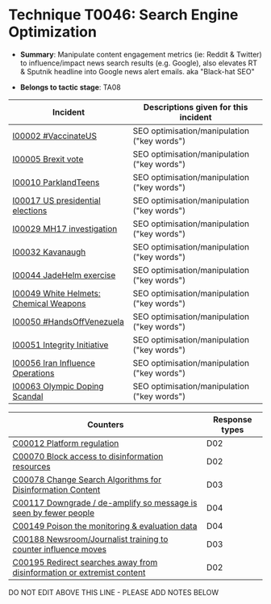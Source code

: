 # Technique T0046: Search Engine Optimization

* **Summary**: Manipulate content engagement metrics (ie: Reddit & Twitter) to influence/impact news search results (e.g. Google), also elevates RT & Sputnik headline into Google news alert emails. aka "Black-hat SEO" 

* **Belongs to tactic stage**: TA08


| Incident | Descriptions given for this incident |
| -------- | -------------------- |
| [I00002 #VaccinateUS](../incidents/I00002.md) | SEO optimisation/manipulation ("key words") |
| [I00005 Brexit vote](../incidents/I00005.md) | SEO optimisation/manipulation ("key words") |
| [I00010 ParklandTeens](../incidents/I00010.md) | SEO optimisation/manipulation ("key words") |
| [I00017 US presidential elections](../incidents/I00017.md) | SEO optimisation/manipulation ("key words") |
| [I00029 MH17 investigation](../incidents/I00029.md) | SEO optimisation/manipulation ("key words") |
| [I00032 Kavanaugh](../incidents/I00032.md) | SEO optimisation/manipulation ("key words") |
| [I00044 JadeHelm exercise](../incidents/I00044.md) | SEO optimisation/manipulation ("key words") |
| [I00049 White Helmets: Chemical Weapons](../incidents/I00049.md) | SEO optimisation/manipulation ("key words") |
| [I00050 #HandsOffVenezuela](../incidents/I00050.md) | SEO optimisation/manipulation ("key words") |
| [I00051 Integrity Initiative](../incidents/I00051.md) | SEO optimisation/manipulation ("key words") |
| [I00056 Iran Influence Operations](../incidents/I00056.md) | SEO optimisation/manipulation ("key words") |
| [I00063 Olympic Doping Scandal](../incidents/I00063.md) | SEO optimisation/manipulation ("key words") |



| Counters | Response types |
| -------- | -------------- |
| [C00012 Platform regulation](../counters/C00012.md) | D02 |
| [C00070 Block access to disinformation resources](../counters/C00070.md) | D02 |
| [C00078 Change Search Algorithms for Disinformation Content](../counters/C00078.md) | D03 |
| [C00117 Downgrade / de-amplify so message is seen by fewer people](../counters/C00117.md) | D04 |
| [C00149 Poison the monitoring & evaluation data](../counters/C00149.md) | D04 |
| [C00188 Newsroom/Journalist training to counter influence moves](../counters/C00188.md) | D03 |
| [C00195 Redirect searches away from disinformation or extremist content ](../counters/C00195.md) | D02 |


DO NOT EDIT ABOVE THIS LINE - PLEASE ADD NOTES BELOW